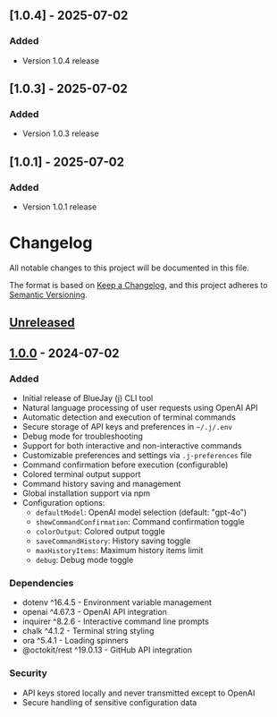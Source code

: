 ## [1.0.4] - 2025-07-02

### Added
- Version 1.0.4 release

## [1.0.3] - 2025-07-02

### Added
- Version 1.0.3 release

## [1.0.1] - 2025-07-02

### Added
- Version 1.0.1 release

# Changelog

All notable changes to this project will be documented in this file.

The format is based on [Keep a Changelog](https://keepachangelog.com/en/1.0.0/),
and this project adheres to [Semantic Versioning](https://semver.org/spec/v2.0.0.html).

## [Unreleased]

## [1.0.0] - 2024-07-02

### Added
- Initial release of BlueJay (j) CLI tool
- Natural language processing of user requests using OpenAI API
- Automatic detection and execution of terminal commands
- Secure storage of API keys and preferences in `~/.j/.env`
- Debug mode for troubleshooting
- Support for both interactive and non-interactive commands
- Customizable preferences and settings via `.j-preferences` file
- Command confirmation before execution (configurable)
- Colored terminal output support
- Command history saving and management
- Global installation support via npm
- Configuration options:
  - `defaultModel`: OpenAI model selection (default: "gpt-4o")
  - `showCommandConfirmation`: Command confirmation toggle
  - `colorOutput`: Colored output toggle
  - `saveCommandHistory`: History saving toggle
  - `maxHistoryItems`: Maximum history items limit
  - `debug`: Debug mode toggle

### Dependencies
- dotenv ^16.4.5 - Environment variable management
- openai ^4.67.3 - OpenAI API integration
- inquirer ^8.2.6 - Interactive command line prompts
- chalk ^4.1.2 - Terminal string styling
- ora ^5.4.1 - Loading spinners
- @octokit/rest ^19.0.13 - GitHub API integration

### Security
- API keys stored locally and never transmitted except to OpenAI
- Secure handling of sensitive configuration data

[Unreleased]: https://github.com/bvdr/BlueJay/compare/v1.0.0...HEAD
[1.0.0]: https://github.com/bvdr/BlueJay/releases/tag/v1.0.0
